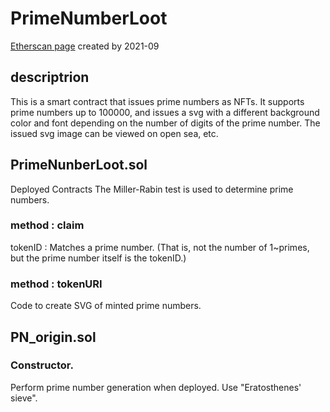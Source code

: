 # PrimeNumberLoot
[Etherscan page](https://etherscan.io/address/0x896fdEfD39a41d29C01E0bb2dC1A21529B81f42b#code)
created by 2021-09
## descriptrion

This is a smart contract that issues prime numbers as NFTs.
It supports prime numbers up to 100000, and issues a svg with a different background color and font depending on the number of digits of the prime number.
The issued svg image can be viewed on open sea, etc.

## PrimeNunberLoot.sol
Deployed Contracts
The Miller-Rabin test is used to determine prime numbers.

### method : claim
tokenID : Matches a prime number. (That is, not the number of 1~primes, but the prime number itself is the tokenID.)

### method : tokenURI
Code to create SVG of minted prime numbers.


## PN_origin.sol
### Constructor.
Perform prime number generation when deployed. Use "Eratosthenes' sieve".



